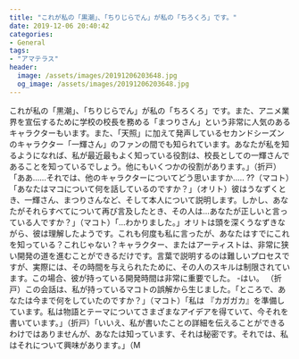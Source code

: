 ```yaml
---
title: "これが私の「黒潮」、「ちりじらでん」が私の「ちろくろ」です。"
date: 2019-12-06 20:40:42
categories:
- General
tags:
- "アマテラス"
header:
  image: /assets/images/20191206203648.jpg
  og_image: /assets/images/20191206203648.jpg
---
```


これが私の「黒潮」、「ちりじらでん」が私の「ちろくろ」です。また、アニメ業界を宣伝するために学校の校長を務める「まつりさん」という非常に人気のあるキャラクターもいます。また、「天照」に加えて発声しているセカンドシーズンのキャラクター「一輝さん」のファンの間でも知られています。あなたが私を知るようになれば、私が最近最もよく知っている役割は、校長としての一輝さんであることを知っているでしょう。他にもいくつかの役割があります。」（折戸）「ああ……それでは、他のキャラクターについてどう思いますか….. ??（マコト）「あなたはマコについて何を話しているのですか？」（オリト）彼はうなずくとき、一輝さん、まつりさんなど、そして本人について説明します。しかし、あなたがそれらすべてについて再び言及したとき、その人は...あなたが正しいと言っている人ですか？」（マコト）「…わかりました。」オリトは頭を深くうなずきながら、彼は理解したようです。これも何度も私に言ったが、あなたはすでにこれを知っている？これじゃない？キャラクター、またはアーティストは、非常に狭い開発の道を進むことができるだけです。言葉で説明するのは難しいプロセスですが、実際には、その時間を与えられたために、その人のスキルは制限されています。この場合、彼が持っている開発時間は非常に重要でした。 -はい。 （折戸）この会話は、私が持っているマコトの誤解から生じました。「ところで、あなたは今まで何をしていたのですか？」（マコト）「私は 『カガガカ』を準備しています。私は物語とテーマについてさまざまなアイデアを得ていて、今それを書いています。」（折戸）「いいえ、私が書いたことの詳細を伝えることができるわけではありませんが、あなたは知っています、それは秘密です。それでは、私はそれについて興味があります。」（M
